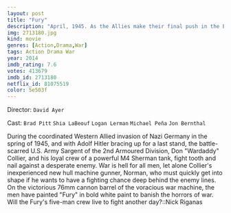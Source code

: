 ```yaml
---
layout: post
title: "Fury"
description: "April, 1945. As the Allies make their final push in the European Theatre, a battle-hardened Army sergeant named Wardaddy commands a Sherman tank and his five-man crew on a deadly mission behind enemy lines. Outnumbered, out-gunned, and with a rookie soldier thrust into their platoon, Wardaddy and his men face overwhelming odds in their heroic attempts to strike at the heart of Nazi Germany..."
img: 2713180.jpg
kind: movie
genres: [Action,Drama,War]
tags: Action Drama War 
year: 2014
imdb_rating: 7.6
votes: 413679
imdb_id: 2713180
netflix_id: 81075519
color: 5e503f
---
```

Director: `David Ayer`  

Cast: `Brad Pitt` `Shia LaBeouf` `Logan Lerman` `Michael Peña` `Jon Bernthal` 

During the coordinated Western Allied invasion of Nazi Germany in the spring of 1945, and with Adolf Hitler bracing up for a last stand, the battle-scarred U.S. Army Sargent of the 2nd Armoured Division, Don "Wardaddy" Collier, and his loyal crew of a powerful M4 Sherman tank, fight tooth and nail against a desperate enemy. War is hell for all men, let alone Collier's inexperienced new hull machine gunner, Norman, who must quickly get into shape if he wants to have a fighting chance deep behind the enemy lines. On the victorious 76mm cannon barrel of the voracious war machine, the men have painted "Fury" in bold white paint to banish the horrors of war. Will the Fury's five-man crew live to fight another day?::Nick Riganas